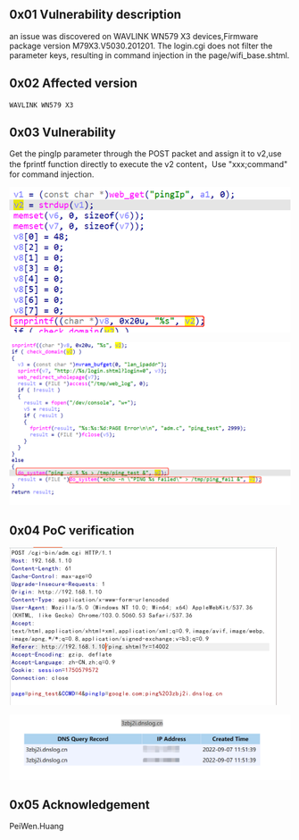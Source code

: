 ## 0x01 Vulnerability description

an issue was discovered on WAVLINK WN579 X3 devices,Firmware package version M79X3.V5030.201201. The login.cgi does not filter the parameter keys, resulting in command injection in the page/wifi_base.shtml.

## 0x02 Affected version

```
WAVLINK WN579 X3 
```

## 0x03 Vulnerability

Get the pingIp parameter through the POST packet and assign it to v2,use the fprintf function directly to execute the v2 content，Use "xxx;command" for command injection.

![image-20220907114543977](https://github.com/pghuanghui/CVE_Request_2/raw/main/WN579X3/WAVLINK%20WN579X3_pingIp.assets/image-20220907114543977.png)

![image-20220907115933811](https://github.com/pghuanghui/CVE_Request_2/raw/main/WN579X3/WAVLINK%20WN579X3_pingIp.assets/image-20220907115933811.png)

## 0x04 PoC verification

![image-20220907115321971](https://github.com/pghuanghui/CVE_Request_2/raw/main/WN579X3/WAVLINK%20WN579X3_pingIp.assets/image-20220907115321971.png)

![image-20220907115344870](https://github.com/pghuanghui/CVE_Request_2/raw/main/WN579X3/WAVLINK%20WN579X3_pingIp.assets/image-20220907115344870.png)

## 0x05 Acknowledgement

PeiWen.Huang
